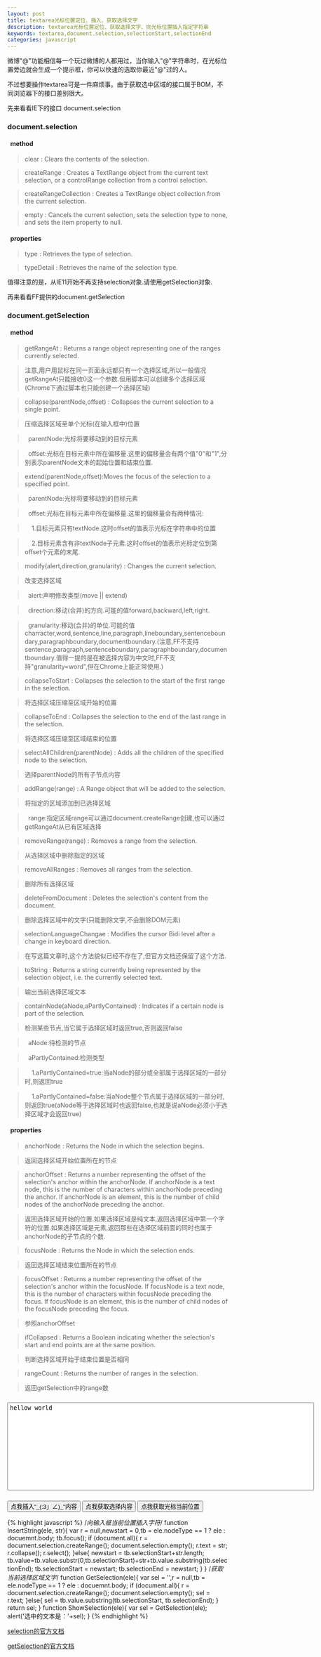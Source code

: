 ```yaml
---
layout: post
title: textarea光标位置定位、插入、获取选择文字
description: textarea光标位置定位、获取选择文字、向光标位置插入指定字符串
keywords: textarea,document.selection,selectionStart,selectionEnd
categories: javascript
---
```


微博"@"功能相信每一个玩过微博的人都用过，当你输入"@"字符串时，在光标位置旁边就会生成一个提示框，你可以快速的选取你最近"@"过的人。

不过想要操作textarea可是一件麻烦事。由于获取选中区域的接口属于BOM，不同浏览器下的接口差别很大。

先来看看IE下的接口 <span class="impo">document.selection</span>

### document.selection ###
#### &nbsp;&nbsp;method ####
><span class="impo">clear</span> : Clears the contents of the selection.

><span class="impo">createRange</span> : Creates a TextRange object from the current text selection, or a controlRange collection from a control selection.

><span class="impo">createRangeCollection</span> : Creates a TextRange object collection from the current selection.

><span class="impo">empty</span> : Cancels the current selection, sets the selection type to none, and sets the item property to null.

#### &nbsp;&nbsp;properties ####
><span class="impo">type</span> : Retrieves the type of selection.

><span class="impo">typeDetail</span> : Retrieves the name of the selection type.

值得注意的是，从IE11开始不再支持<span class="impo">selection</span>对象.请使用<span class="impo">getSelection</span>对象.


再来看看FF提供的<span class="impo">document.getSelection</span>

### document.getSelection ###
#### &nbsp;&nbsp;method ####
><span class="impo">getRangeAt</span> : Returns a range object representing one of the ranges currently selected.

>注意,用户用鼠标在同一页面永远都只有一个选择区域,所以一般情况getRangeAt只能接收<span class="impo">0</span>这一个参数.但用脚本可以创建多个选择区域(Chrome下通过脚本也只能创建一个选择区域)

><span class="impo">collapse(parentNode,offset)</span> : Collapses the current selection to a single point.

>压缩选择区域至单个光标(在输入框中)位置

>&nbsp;&nbsp;<span class="para">parentNode</span>:光标将要移动到的目标元素

>&nbsp;&nbsp;<span class="para">offset</span>:光标在目标元素中所在偏移量.这里的偏移量会有两个值"0"和"1",分别表示parentNode文本的起始位置和结束位置.

><span class="impo">extend(parentNode,offset)</span>:Moves the focus of the selection to a specified point.

>&nbsp;&nbsp;<span class="para">parentNode</span>:光标将要移动到的目标元素

>&nbsp;&nbsp;<span class="para">offset</span>:光标在目标元素中所在偏移量.这里的偏移量会有两种情况:

>&nbsp;&nbsp;&nbsp;&nbsp;1.目标元素只有textNode.这时<span class="para">offset</span>的值表示光标在字符串中的位置

>&nbsp;&nbsp;&nbsp;&nbsp;2.目标元素含有非textNode子元素.这时<span class="para">offset</span>的值表示光标定位到第<span class="para">offset</span>个元素的末尾.

><span class="impo">modify(alert,direction,granularity)</span> : Changes the current selection.

>改变选择区域

>&nbsp;&nbsp;<span class="para">alert</span>:声明修改类型(move || extend)

>&nbsp;&nbsp;<span class="para">direction</span>:移动(合并)的方向.可能的值<span class="para">forward</span>,<span class="para">backward</span>,<span class="para">left</span>,<span class="para">right</span>.

>&nbsp;&nbsp;<span class="para">granularity</span>:移动(合并)的单位.可能的值<span class="para">charracter</span>,<span class="para">word</span>,<span class="para">sentence</span>,<span class="para">line</span>,<span class="para">paragraph</span>,<span class="para">lineboundary</span>,<span class="para">sentenceboundary</span>,<span class="para">paragraphboundary</span>,<span class="para">documentboundary</span>.(注意,FF不支持<span class="para">sentence</span>,<span class="para">paragraph</span>,<span class="para">sentenceboundary</span>,<span class="para">paragraphboundary</span>,<span class="para">documentboundary</span>.值得一提的是在被选择内容为中文时,FF不支持"granularity=<span class='para'>word</span>",但在Chrome上能正常使用.)

><span class="impo">collapseToStart</span> : Collapses the selection to the start of the first range in the selection.

>将选择区域压缩至区域开始的位置

><span class="impo">collapseToEnd</span> : Collapses the selection to the end of the last range in the selection.

>将选择区域压缩至区域结束的位置

><span class="impo">selectAllChildren(parentNode)</span> : Adds all the children of the specified node to the selection.

>选择<span class="para">parentNode</span>的所有子节点内容

><span class="impo">addRange(range)</span> : A Range object that will be added to the selection.

>将指定的区域添加到已选择区域

>&nbsp;&nbsp;<span class="para">range</span>:指定区域<span class="para">range</span>可以通过<span class="impo">document.createRange</span>创建,也可以通过<span class="impo">getRangeAt</span>从已有区域选择

><span class="impo">removeRange(range)</span> : Removes a range from the selection.

>从选择区域中删除指定的区域

><span class="impo">removeAllRanges</span> : Removes all ranges from the selection.

>删除所有选择区域

><span class="impo">deleteFromDocument</span> : Deletes the selection's content from the document.

>删除选择区域中的文字(只能删除文字,不会删除DOM元素)

><span class="impo">selectionLanguageChangae</span> : Modifies the cursor Bidi level after a change in keyboard direction.

>在写这篇文章时,这个方法貌似已经不存在了,但官方文档还保留了这个方法.

><span class="impo">toString</span> : Returns a string currently being represented by the selection object, i.e. the currently selected text.

>输出当前选择区域文本

><span class="impo">containNode(aNode,aPartlyContained)</span> : Indicates if a certain node is part of the selection.

>检测某些节点,当它属于选择区域时返回true,否则返回false

>&nbsp;&nbsp;<span class="para">aNode</span>:待检测的节点

>&nbsp;&nbsp;<span class="para">aPartlyContained</span>:检测类型

>&nbsp;&nbsp;&nbsp;&nbsp;1.<span class="para">aPartlyContained</span>=true:当<span class="para">aNode</span>的部分或全部属于选择区域的一部分时,则返回true

>&nbsp;&nbsp;&nbsp;&nbsp;1.<span class="para">aPartlyContained</span>=false:当<span class="para">aNode</span>整个节点属于选择区域的一部分时,则返回true(<span class="para">aNode</span>等于选择区域时也返回false,也就是说<span class="para">aNode</span>必须小于选择区域才会返回true)

#### &nbsp;&nbsp;properties ####
><span class="impo">anchorNode</span> : Returns the Node in which the selection begins.

>返回选择区域开始位置所在的节点

><span class="impo">anchorOffset</span> : Returns a number representing the offset of the selection's anchor within the anchorNode. If anchorNode is a text node, this is the number of characters within anchorNode preceding the anchor. If anchorNode is an element, this is the number of child nodes of the anchorNode preceding the anchor.

>返回选择区域开始的位置.如果选择区域是纯文本,返回选择区域中第一个字符的位置.如果选择区域是元素,返回那些在选择区域前面的同时也属于<span class="para">anchorNode</span>的子节点的个数.

><span class="impo">focusNode</span> : Returns the Node in which the selection ends.

>返回选择区域结束位置所在的节点

><span class="impo">focusOffset</span> : Returns a number representing the offset of the selection's anchor within the focusNode. If focusNode is a text node, this is the number of characters within focusNode preceding the focus. If focusNode is an element, this is the number of child nodes of the focusNode preceding the focus.

>参照<span class="impo">anchorOffset</span>

><span class="impo">ifCollapsed</span> : Returns a Boolean indicating whether the selection's start and end points are at the same position.

>判断选择区域开始于结束位置是否相同

><span class="impo">rangeCount</span> : Returns the number of ranges in the selection.

>返回<span class="impo">getSelection</span>中的<span class="impo">range</span>数

<textarea id="test" style="width:700px;height:200px;padding:4px 5px;margin:10px auto;resize:none;">hellow world</textarea>
<button id="insertStr">点我插入"\_(:3」∠)\_"内容</button> <button id="getStr">点我获取选择内容</button> <button id="showOffset">点我获取光标当前位置</button>

<script type="text/javascript">
(function(){
var $ = function(s){return document.getElementById(s)},
	text = $('test'),
	insert = $('insertStr'),
	get = $('getStr'),
	show = $('showOffset');

insert.onclick=function(){insertString(text,'_(:3」∠)_');}
get.onclick=function(){showSelection(text);}
show.onclick=function(){alert(getAnchor(text));}

function insertString(ele, str){
    var r = null,newstart = 0,tb = ele.nodeType == 1 ? ele : docuemnt.body;
    tb.focus();
    if (document.all){
        r = document.selection.createRange();
        document.selection.empty();
        r.text = str;
        r.collapse();
        r.select();
    }else{
        newstart = tb.selectionStart+str.length;
        tb.value=tb.value.substr(0,tb.selectionStart)+str+tb.value.substring(tb.selectionEnd);
        tb.selectionStart = newstart;
        tb.selectionEnd = newstart;
    }
}
function getSelection(ele){
    var sel = '',r = null,tb = ele.nodeType == 1 ? ele : docuemnt.body;
    if (document.all){
        r = document.selection.createRange();
        document.selection.empty();
        sel = r.text;
    }else{
        sel = tb.value.substring(tb.selectionStart, tb.selectionEnd);
    }
    return sel;
}
function showSelection(ele){
    var sel = getSelection(ele);
    alert('选中的文本是：'+sel);
}
function getAnchor(ele){
	var index = 0,r = null,tb = ele.nodeType == 1 ? ele : document.body;
	if(document.all){
		r = document.selection.createRange();
		tb.focus();
		r.moveStart('character', -tb.value.length); 
		index = r.text.length;	
	}else{
		index = tb.selectionStart
	}
	return index
}
})();
</script>

{% highlight javascript  %}
/*向输入框当前位置插入字符*/
function InsertString(ele, str){
    var r = null,newstart = 0,tb = ele.nodeType == 1 ? ele : docuemnt.body;
    tb.focus();
    if (document.all){
        r = document.selection.createRange();
        document.selection.empty();
        r.text = str;
        r.collapse();
        r.select();
    }else{
        newstart = tb.selectionStart+str.length;
        tb.value=tb.value.substr(0,tb.selectionStart)+str+tb.value.substring(tb.selectionEnd);
        tb.selectionStart = newstart;
        tb.selectionEnd = newstart;
    }
}
/*获取当前选择区域文字*/
function GetSelection(ele){
    var sel = '',r = null,tb = ele.nodeType == 1 ? ele : docuemnt.body;
    if (document.all){
        r = document.selection.createRange();
        document.selection.empty();
        sel = r.text;
    }else{
        sel = tb.value.substring(tb.selectionStart, tb.selectionEnd);
    }
    return sel;
}
function ShowSelection(ele){
    var sel = GetSelection(ele);
    alert('选中的文本是：'+sel);
}
{% endhighlight %}

[selection的官方文档](http://msdn.microsoft.com/zh-cn/library/ie/ms535869\(v=vs.85\).aspx)

[getSelection的官方文档](https://developer.mozilla.org/en-US/docs/Web/API/Selection)
